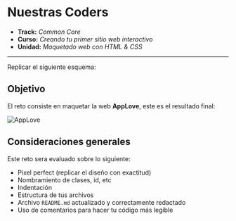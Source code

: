 # Nuestras Coders

* **Track:** _Common Core_
* **Curso:** _Creando tu primer sitio web interactivo_
* **Unidad:** _Maquetado web con HTML & CSS_

***
Replicar el siguiente esquema:


## Objetivo

El reto consiste en maquetar la web **AppLove**, este es el resultado final:

![AppLove](https://fotos.subefotos.com/1edc0aab51f1d624da4a24ab86129d87o.png) 


## Consideraciones generales

Este reto sera evaluado sobre lo siguiente:

- Pixel perfect (replicar el diseño con exactitud)
- Nombramiento de clases, id, etc
- Indentación
- Estructura de tus archivos
- Archivo `README.md` actualizado y correctamente redactado
- Uso de comentarios para hacer tu código más legible
